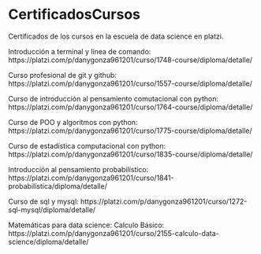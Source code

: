 # CertificadosCursos
<p>Certificados de los cursos en la escuela de data science en platzi.</p>

<p>Introducción a terminal y línea de comando: https://platzi.com/p/danygonza961201/curso/1748-course/diploma/detalle/</p>
<p>Curso profesional de git y github: https://platzi.com/p/danygonza961201/curso/1557-course/diploma/detalle/</p>
<p>Curso de introducción al pensamiento comutacional con python: https://platzi.com/p/danygonza961201/curso/1764-course/diploma/detalle/</p>
<p>Curso de POO y algoritmos con python: https://platzi.com/p/danygonza961201/curso/1775-course/diploma/detalle/</p>
<p>Curso de estadística computacional con python: https://platzi.com/p/danygonza961201/curso/1835-course/diploma/detalle/</p>
<p>Introducción al pensamiento probabilístico: https://platzi.com/p/danygonza961201/curso/1841-probabilistica/diploma/detalle/</p>
<p>Curso de sql y mysql: https://platzi.com/p/danygonza961201/curso/1272-sql-mysql/diploma/detalle/</p>
<p>Matemáticas para data science: Calculo Básico: https://platzi.com/p/danygonza961201/curso/2155-calculo-data-science/diploma/detalle/</p>
